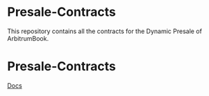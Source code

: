 # Presale-Contracts
This repository contains all the contracts for the Dynamic Presale of ArbitrumBook.


# Presale-Contracts
[Docs](https://docs.arbitrumbook.io)

